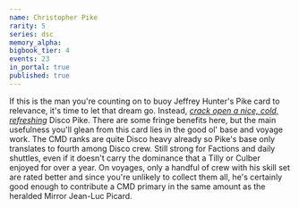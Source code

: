 ```yaml
---
name: Christopher Pike
rarity: 5
series: dsc
memory_alpha:
bigbook_tier: 4
events: 23
in_portal: true
published: true
---
```


If this is the man you're counting on to buoy Jeffrey Hunter's Pike card to relevance, it's time to let that dream go. Instead, [_crack open a nice, cold, refreshing_](https://www.youtube.com/watch?v=u_W96wCck7U) Disco Pike. There are some fringe benefits here, but the main usefulness you'll glean from this card lies in the good ol' base and voyage work. The CMD ranks are quite Disco heavy already so Pike's base only translates to fourth among Disco crew. Still strong for Factions and daily shuttles, even if it doesn't carry the dominance that a Tilly or Culber enjoyed for over a year. On voyages, only a handful of crew with his skill set are rated better and since you're unlikely to collect them all, he's certainly good enough to contribute a CMD primary in the same amount as the heralded Mirror Jean-Luc Picard.
